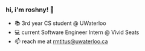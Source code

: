 ### hi, i'm roshny! 👋

<!--
**roshnytitus/roshnytitus** is a ✨ _special_ ✨ repository because its `README.md` (this file) appears on your GitHub profile.

Here are some ideas to get you started:

- 🔭 I’m currently working on ...
- 🌱 I’m currently learning ...
- 👯 I’m looking to collaborate on ...
- 🤔 I’m looking for help with ...
- 💬 Ask me about ...
- 📫 How to reach me: ...
- 😄 Pronouns: ...
- ⚡ Fun fact: ...
-->

- 📚 3rd year CS student @ UWaterloo
- 💻 current Software Engineer Intern @ Vivid Seats
- 📫 reach me at rmtitus@uwaterloo.ca
